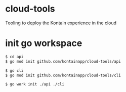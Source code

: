 # cloud-tools
Tooling to deploy the Kontain experience in the cloud

# init go workspace
```bash
$ cd api
$ go mod init github.com/kontainapp/cloud-tools/api

$ go cli
$ go mod init github.com/kontainapp/cloud-tools/cli

$ go work init ./api ./cli
```

